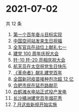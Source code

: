 # 2021-07-02

共 12 条

<!-- BEGIN -->
<!-- 最后更新时间 Fri Jul 02 2021 14:06:03 GMT+0800 (China Standard Time) -->

1. [第一个百年奋斗目标实现](https://www.zhihu.com/search?q=百年奋斗目标)
2. [中国空间站发来生日祝福](https://www.zhihu.com/search?q=空间站)
3. [全军官兵在战位上献礼七一](https://www.zhihu.com/search?q=部队官兵)
4. [建党 100 周年庆祝大会](https://www.zhihu.com/search?q=庆祝大会)
5. [歼-10 歼-20 亮相庆祝大会](https://www.zhihu.com/search?q=歼20)
6. [航天员在太空祝党生日快乐](https://www.zhihu.com/search?q=中国空间站)
7. [《革命者》献礼建党百年](https://www.zhihu.com/search?q=革命者)
8. [全国新冠疫苗接种剂次超 12 亿](https://www.zhihu.com/search?q=新冠疫苗接种)
9. [合肥市民在延乔路献花](https://www.zhihu.com/search?q=合肥延乔路)
10. [白鹤滩水电站正式投产发电](https://www.zhihu.com/search?q=白鹤滩水电站)
11. [长沙橘洲建党百年烟花秀](https://www.zhihu.com/search?q=长沙烟花秀)
12. [7 月这些新规开始实施](https://www.zhihu.com/search?q=新规)

<!-- END -->
